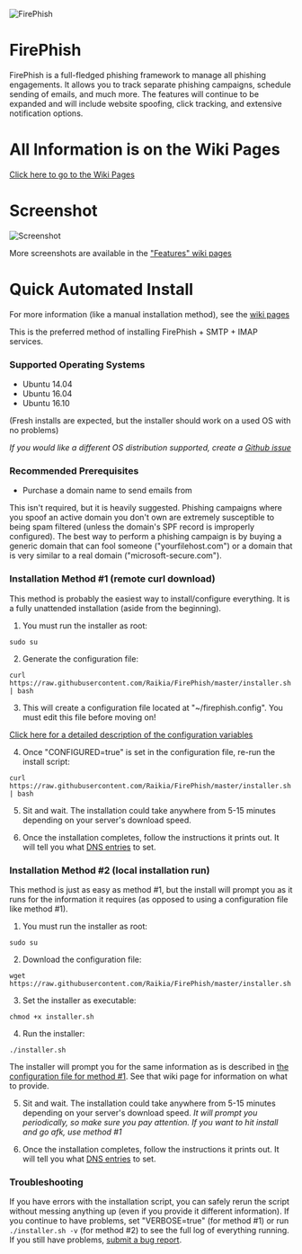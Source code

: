 ![FirePhish](https://camo.githubusercontent.com/b14281b4d64b34eaad19062e26264fbdc95ce4ff/687474703a2f2f692e696d6775722e636f6d2f4d6f76374b52672e706e67)

# FirePhish


FirePhish is a full-fledged phishing framework to manage all phishing engagements.  It allows you to track separate phishing campaigns, schedule sending of emails, and much more. The features will continue to be expanded and will include website spoofing, click tracking, and extensive notification options.

# All Information is on the Wiki Pages

[Click here to go to the Wiki Pages](https://github.com/Raikia/FirePhish/wiki)


# Screenshot

![Screenshot](http://i.imgur.com/v852BbM.png)

More screenshots are available in the ["Features" wiki pages](https://github.com/Raikia/FirePhish/wiki/Features-Overview)

# Quick Automated Install

For more information (like a manual installation method), see the [wiki pages](https://github.com/Raikia/FirePhish/wiki)

This is the preferred method of installing FirePhish + SMTP + IMAP services.

### Supported Operating Systems
* Ubuntu 14.04
* Ubuntu 16.04
* Ubuntu 16.10

(Fresh installs are expected, but the installer should work on a used OS with no problems)

_If you would like a different OS distribution supported, create a [Github issue](https://github.com/Raikia/FirePhish/issues)_


### Recommended Prerequisites
* Purchase a domain name to send emails from

This isn't required, but it is heavily suggested. Phishing campaigns where you spoof an active domain you don't own are extremely susceptible to being spam filtered (unless the domain's SPF record is improperly configured). The best way to perform a phishing campaign is by buying a generic domain that can fool someone ("yourfilehost.com") or a domain that is very similar to a real domain ("microsoft-secure.com").

### Installation Method #1 (remote curl download)

This method is probably the easiest way to install/configure everything. It is a fully unattended installation (aside from the beginning).

 1. You must run the installer as root:

   ```sudo su```

 2. Generate the configuration file:

   ```curl https://raw.githubusercontent.com/Raikia/FirePhish/master/installer.sh | bash```

 3. This will create a configuration file located at "~/firephish.config".  You must edit this file before moving on!

   [Click here for a detailed description of the configuration variables](https://github.com/Raikia/FirePhish/wiki/Installation-Configuration-File)

 4. Once "CONFIGURED=true" is set in the configuration file, re-run the install script:

   ```curl https://raw.githubusercontent.com/Raikia/FirePhish/master/installer.sh | bash```

 5. Sit and wait.  The installation could take anywhere from 5-15 minutes depending on your server's download speed.

 6. Once the installation completes, follow the instructions it prints out.  It will tell you what [DNS entries](https://github.com/Raikia/FirePhish/wiki/DNS-Configurations) to set.


### Installation Method #2 (local installation run)

This method is just as easy as method #1, but the install will prompt you as it runs for the information it requires (as opposed to using a configuration file like method #1).

 1. You must run the installer as root:

   ```sudo su```
 
 2. Download the configuration file:

   ```wget https://raw.githubusercontent.com/Raikia/FirePhish/master/installer.sh```

 3. Set the installer as executable:

   ```chmod +x installer.sh```

 4. Run the installer:

   ``` ./installer.sh ```

   The installer will prompt you for the same information as is described in [the configuration file for method #1](https://github.com/Raikia/FirePhish/wiki/Installation-Configuration-File).  See that wiki page for information on what to provide.

 5. Sit and wait.  The installation could take anywhere from 5-15 minutes depending on your server's download speed. *It will prompt you periodically, so make sure you pay attention. If you want to hit install and go afk, use method #1*

 6. Once the installation completes, follow the instructions it prints out.  It will tell you what [DNS entries](https://github.com/Raikia/FirePhish/wiki/DNS-Configurations) to set.



### Troubleshooting

If you have errors with the installation script, you can safely rerun the script without messing anything up (even if you provide it different information). If you continue to have problems, set "VERBOSE=true" (for method #1) or run ```./installer.sh -v``` (for method #2) to see the full log of everything running.  If you still have problems, [submit a bug report](https://github.com/Raikia/FirePhish/wiki/Reporting-Bugs).